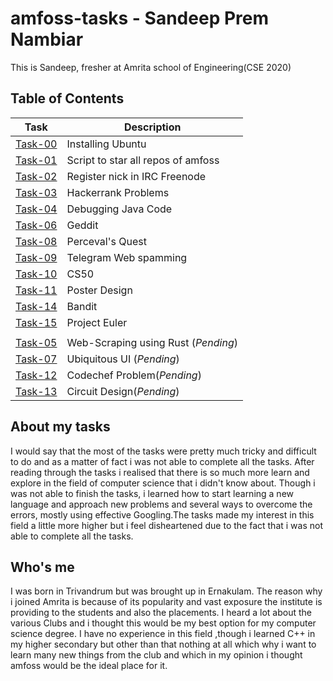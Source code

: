 # amfoss-tasks - Sandeep Prem Nambiar
This is Sandeep, fresher at Amrita school of Engineering(CSE 2020)

## Table of Contents


| Task | Description |
| --- | --- |
| <a href="https://github.com/5andeepNambiar/amfoss-tasks/tree/master/Task-00">Task-00</a> | Installing Ubuntu |
| <a href="https://github.com/5andeepNambiar/amfoss-tasks/tree/master/Task-01">Task-01</a> | Script to star all repos of amfoss |
| <a href="https://github.com/5andeepNambiar/amfoss-tasks/tree/master/Task-02">Task-02</a> | Register nick in IRC Freenode |
| <a href="https://github.com/5andeepNambiar/amfoss-tasks/tree/master/Task-03">Task-03</a> | Hackerrank Problems | 
| <a href="https://github.com/5andeepNambiar/amfoss-tasks/tree/master/Task-04">Task-04</a> | Debugging Java Code |
| <a href="https://github.com/5andeepNambiar/amfoss-tasks/tree/master/Task-06">Task-06</a> | Geddit |
| <a href="https://github.com/5andeepNambiar/amfoss-tasks/tree/master/Task-08">Task-08</a> | Perceval's Quest |
| <a href="https://github.com/5andeepNambiar/amfoss-tasks/tree/master/Task-09">Task-09</a> | Telegram Web spamming |
| <a href="https://github.com/5andeepNambiar/amfoss-tasks/tree/master/Task-10">Task-10</a> | CS50 | 
| <a href="https://github.com/5andeepNambiar/amfoss-tasks/tree/master/Task-11">Task-11</a> | Poster Design |
| <a href="https://github.com/5andeepNambiar/amfoss-tasks/tree/master/Task-14">Task-14</a> | Bandit | 
| <a href="https://github.com/5andeepNambiar/amfoss-tasks/tree/master/Task-15">Task-15</a> | Project Euler | 
|  |  |
| <a href="https://github.com/5andeepNambiar/amfoss-tasks/tree/master/Task-05">Task-05</a> | Web-Scraping using Rust (*Pending*) |
| <a href="https://github.com/5andeepNambiar/amfoss-tasks/tree/master/Task-07">Task-07</a> | Ubiquitous UI (*Pending*) |
| <a href="https://github.com/5andeepNambiar/amfoss-tasks/tree/master/Task-12">Task-12</a> | Codechef Problem(*Pending*) | 
| <a href="https://github.com/5andeepNambiar/amfoss-tasks/tree/master/Task-13">Task-13</a> | Circuit Design(*Pending*) | 


## About my tasks

I would say that the most of the tasks were pretty much tricky and difficult to do and as a matter of fact i was not able to complete all the tasks. After reading through the tasks i realised that there is so much more learn and explore in the field of computer science that i didn't know about. Though i was not able to finish the tasks, i learned how to start learning a new language and approach new problems and several ways to overcome the errors, mostly using effective Googling.The tasks made my interest in this field a little more higher but i feel disheartened due to the fact that i was not able to complete all the tasks.

## Who's me
I was born in Trivandrum but was brought up in Ernakulam. The reason why i joined Amrita is because of its popularity and vast exposure the institute is providing to the students and also the placements. I heard a lot about the various Clubs and i thought this would be my best option for my computer science degree. I have no experience in this field ,though i learned C++ in my higher secondary but other than that nothing at all which why i want to learn many new things from the club and which in my opinion i thought amfoss would be the ideal place for it.

